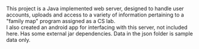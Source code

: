 This project is a Java implemented web server, designed to handle user accounts, uploads and access to a variety of information pertaining to a "family map" program assigned as a CS lab.  
I also created an android app for interfacing with this server, not included here.
Has some external jar dependencies. 
Data in the json folder is sample data only. 
